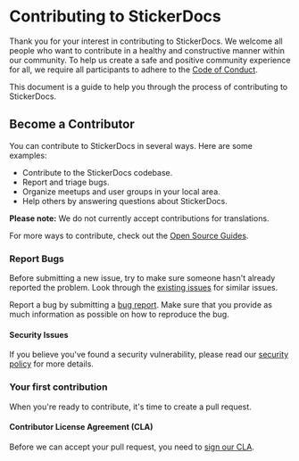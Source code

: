 # Contributing to StickerDocs

Thank you for your interest in contributing to StickerDocs. We welcome all people who want to contribute in a healthy and constructive manner within our community. To help us create a safe and positive community experience for all, we require all participants to adhere to the [Code of Conduct](CODE_OF_CONDUCT.md).

This document is a guide to help you through the process of contributing to StickerDocs.

## Become a Contributor

You can contribute to StickerDocs in several ways. Here are some examples:

- Contribute to the StickerDocs codebase.
- Report and triage bugs.
- Organize meetups and user groups in your local area.
- Help others by answering questions about StickerDocs.

**Please note:** We do not currently accept contributions for translations.

For more ways to contribute, check out the [Open Source Guides](https://opensource.guide/how-to-contribute/).

### Report Bugs

Before submitting a new issue, try to make sure someone hasn't already reported the problem. Look through the [existing issues](https://github.com/stickerdocs/core/issues) for similar issues.

Report a bug by submitting a [bug report](https://github.com/stickerdocs/core/issues/new). Make sure that you provide as much information as possible on how to reproduce the bug.

#### Security Issues

If you believe you've found a security vulnerability, please read our [security policy](SECURITY.md) for more details.

### Your first contribution

When you're ready to contribute, it's time to create a pull request.

#### Contributor License Agreement (CLA)

Before we can accept your pull request, you need to [sign our CLA](CLA.md).
